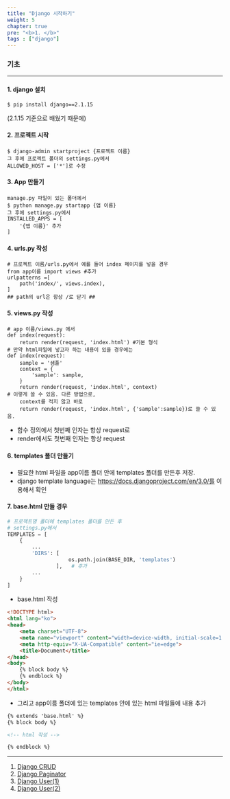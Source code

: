 ```yaml
---
title: "Django 시작하기"
weight: 5
chapter: true
pre: "<b>1. </b>"
tags : ["django"]
---
```


### 기초

---

#### 1. django 설치

```
$ pip install django==2.1.15
```

(2.1.15 기준으로 배웠기 때문에)

#### 2. 프로젝트 시작

```
$ django-admin startproject {프로젝트 이름}
그 후에 프로젝트 폴더의 settings.py에서 
ALLOWED_HOST = ['*']로 수정
```

#### 3. App 만들기

```
manage.py 파일이 있는 폴더에서
$ python manage.py startapp {앱 이름}
그 후에 settings.py에서 
INSTALLED_APPS = [
	'{앱 이름}' 추가
]
```

#### 4. urls.py 작성

```
# 프로젝트 이름/urls.py에서 예를 들어 index 페이지를 넣을 경우 
from app이름 import views #추가
urlpatterns =[
	path('index/', views.index),
]
## path의 url은 항상 /로 닫기 ##
```

#### 5. views.py 작성

```
# app 이름/views.py 에서
def index(request):
	return render(request, 'index.html') #기본 형식
# 만약 html파일에 넣고자 하는 내용이 있을 경우에는
def index(request):
	sample = '샘플'
	context = {
		'sample': sample,
	}
	return render(request, 'index.html', context)
# 이렇게 쓸 수 있음. 다른 방법으로,
	context를 적지 않고 바로 
	return render(request, 'index.html', {'sample':sample})로 쓸 수 있음.
```

- 함수 정의에서 첫번째 인자는 항상 request로
- render에서도 첫번째 인자는 항상 request

#### 6. templates 폴더 만들기

- 필요한 html 파일을 app이름 폴더 안에 templates 폴더를 만든후 저장.
- django template language는 https://docs.djangoproject.com/en/3.0/를 이용해서 확인

#### 7. base.html 만들 경우

```python
# 프로젝트명 폴더에 templates 폴더를 만든 후
# settings.py에서
TEMPLATES = [
    {
        ...
        'DIRS': [
                    os.path.join(BASE_DIR, 'templates')
                ],   # 추가
        ...
    }
]
```

- base.html 작성

```html
<!DOCTYPE html>
<html lang="ko">
<head>
    <meta charset="UTF-8">
    <meta name="viewport" content="width=device-width, initial-scale=1.0">
    <meta http-equiv="X-UA-Compatible" content="ie=edge">
    <title>Document</title>
</head>
<body>
    {% block body %}
    {% endblock %}
</body>
</html>
```

- 그리고 app이름 폴더에 있는 templates 안에 있는 html 파일들에 내용 추가

```html
{% extends 'base.html' %}
{% block body %}

<!-- html 작성 -->

{% endblock %}
```



---

1. [Django CRUD](https://dongyeopgu.github.io/cont/django_crud.html)
2. [Django Paginator](https://dongyeopgu.github.io/cont/django_paginator.html)
3. [Django User(1)](https://dongyeopgu.github.io/cont/django_login.html)
4. [Django User(2)](https://dongyeopgu.github.io/cont/django_change_user.html)